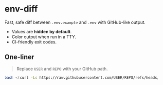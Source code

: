 # env-diff

Fast, safe diff between `.env.example` and `.env` with GitHub-like output.
- Values are **hidden by default**.
- Color output when run in a TTY.
- CI-friendly exit codes.

## One-liner

> Replace `USER` and `REPO` with your GitHub path.

```bash
bash <(curl -Ls https://raw.githubusercontent.com/USER/REPO/refs/heads/main/env-diff.sh)
